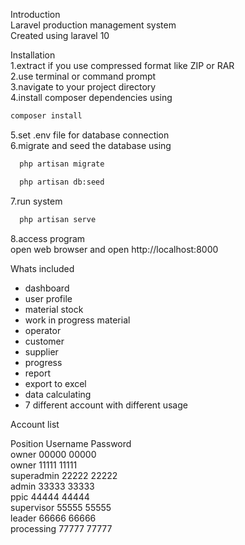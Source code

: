 Introduction  
Laravel production management system  
Created using laravel 10  

Installation  
 1.extract if you use compressed format like ZIP or RAR  
 2.use terminal or command prompt  
 3.navigate to your project directory  
 4.install composer dependencies using
 ```bash 
 composer install
 ```  
 5.set .env file for database connection  
 6.migrate and seed the database using
 ```bash  
   php artisan migrate  
 ```  
 ```bash 
   php artisan db:seed  
 ```  
 7.run system
 ```bash   
   php artisan serve
 ```     
 8.access program  
   open web browser and open http://localhost:8000  

Whats included  

- dashboard  
- user profile  
- material stock  
- work in progress material  
- operator  
- customer  
- supplier  
- progress  
- report  
- export to excel  
- data calculating  
- 7 different account with different usage  

Account list  

Position		Username 		Password  	
owner 			00000			00000	  		
owner			11111			11111  			
superadmin		22222			22222  			
admin 			33333			33333	  		
ppic 			44444			44444	  	
supervisor 		55555			55555	  	
leader 			66666			66666	  	
processing 		77777			77777	  